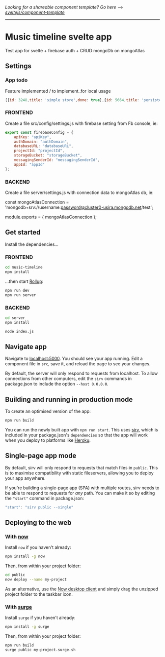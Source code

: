 *Looking for a shareable component template? Go here --> [sveltejs/component-template](https://github.com/sveltejs/component-template)*

---

# Music timeline svelte app

Test app for svelte + firebase auth + CRUD mongoDb on mongoAtlas

## Settings

### App todo

Feature implemented / to implement..for local usage

```javascript
[{id: 3248,title: 'simple store',done: true},{id: 5664,title: 'persistent storage',done: true},{id: 3261,title: 'dom manipulation',done: true},{id: 6140,title: 'auth (firebase)',done: true},{id: 9728,title: 'context',done: false},{id: 7476,title: 'animation',done: true},{id: 2699,title: 'manipulate DOM on window events',done: true},{id: 7703,title: 'create server',done: true},{id: 1957,title: 'sync local storage anc db',done: false},{id: 2808,title: 'fix some gui style',done: true}]
```

### FRONTEND

Create a file src/config/settings.js with firebase setting from Fb console, ie: 

```javascript
export const firebaseConfig = {
    apiKey: "apiKey",
    authDomain: "authDomain",
    databaseURL: "databaseURL",
    projectId: "projectId",
    storageBucket: "storageBucket",
    messagingSenderId: "messagingSenderId",
    appId: "appId"
};
```

### BACKEND

Create a file server/settings.js with connection data to mongoAtlas db, ie: 

const mongoAtlasConnection = 'mongodb+srv://username:password@cluster0-usira.mongodb.net/test';

module.exports = {
    mongoAtlasConnection
};

## Get started

Install the dependencies...

### FRONTEND

```bash
cd music-timeline
npm install
```

...then start [Rollup](https://rollupjs.org):

```bash
npm run dev
npm run server
```

### BACKEND

```bash
cd server
npm install
```
```bash
node index.js
```

## Navigate app

Navigate to [localhost:5000](http://localhost:5000). You should see your app running. Edit a component file in `src`, save it, and reload the page to see your changes.

By default, the server will only respond to requests from localhost. To allow connections from other computers, edit the `sirv` commands in package.json to include the option `--host 0.0.0.0`.


## Building and running in production mode

To create an optimised version of the app:

```bash
npm run build
```

You can run the newly built app with `npm run start`. This uses [sirv](https://github.com/lukeed/sirv), which is included in your package.json's `dependencies` so that the app will work when you deploy to platforms like [Heroku](https://heroku.com).


## Single-page app mode

By default, sirv will only respond to requests that match files in `public`. This is to maximise compatibility with static fileservers, allowing you to deploy your app anywhere.

If you're building a single-page app (SPA) with multiple routes, sirv needs to be able to respond to requests for *any* path. You can make it so by editing the `"start"` command in package.json:

```js
"start": "sirv public --single"
```

## Deploying to the web

### With [now](https://zeit.co/now)

Install `now` if you haven't already:

```bash
npm install -g now
```

Then, from within your project folder:

```bash
cd public
now deploy --name my-project
```

As an alternative, use the [Now desktop client](https://zeit.co/download) and simply drag the unzipped project folder to the taskbar icon.

### With [surge](https://surge.sh/)

Install `surge` if you haven't already:

```bash
npm install -g surge
```

Then, from within your project folder:

```bash
npm run build
surge public my-project.surge.sh
```
